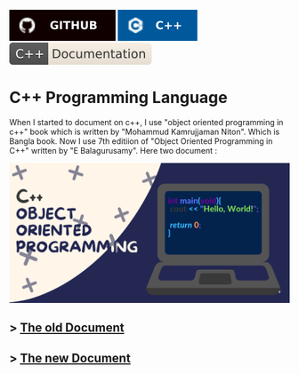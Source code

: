 ![github](./asset/badge/github.svg) ![cpp-object-oriented-programming](./asset/badge/cpp_icon_bgblue_textwhite.svg)
![cpp-documentation](./asset/badge/cpp-documentation.svg)

# C++ Programming Language

When I started to document on c++, I use "object oriented programming in c++" book which is written by "Mohammud Kamrujjaman Niton". Which is Bangla book. Now I use 7th editiion of "Object Oriented Programming in C++" written by "E Balagurusamy". Here two document : 

![object oriented programing](./asset/banner/cpp-object-oriented-programming.png)

\> [The old Document](./Old/README.md)
--------

\> [The new Document](./New/README.md)
----------------
